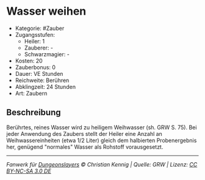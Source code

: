 # Wasser weihen

- Kategorie: #Zauber
- Zugangsstufen:
  - Heiler: 1
  - Zauberer: -
  - Schwarzmagier: -
- Kosten: 20
- Zauberbonus: 0
- Dauer: VE Stunden
- Reichweite: Berühren
- Abklingzeit: 24 Stunden
- Art: Zaubern

## Beschreibung

Berührtes, reines Wasser wird zu heiligem Weihwasser (sh. GRW S. 75). Bei jeder Anwendung des Zaubers stellt der Heiler eine Anzahl an Weihwassereinheiten (etwa 1/2 Liter) gleich dem halbierten Probenergebnis her, genügend "normales" Wasser als Rohstoff vorausgesetzt.

---

_Fanwerk für [Dungeonslayers](https://www.dungeonslayers.net/) © Christian Kennig | Quelle: GRW | Lizenz: [CC BY-NC-SA 3.0 DE](https://creativecommons.org/licenses/by-nc-sa/3.0/de/)_
